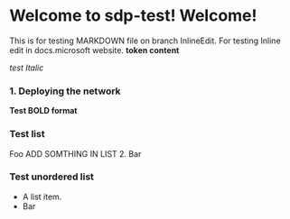 # Welcome to sdp-test! Welcome!

This is for testing MARKDOWN file on branch InlineEdit. For testing
Inline edit in docs.microsoft website. **token content**

*test Italic*

### 1. Deploying the network
**Test BOLD format**

### Test list
Foo ADD SOMTHING IN LIST
2.  Bar

### Test unordered list
*   A list item.
*   Bar



